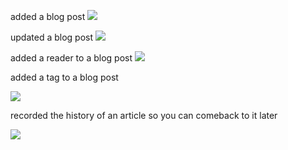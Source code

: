 added a blog post
![](https://dl.dropboxusercontent.com/s/5fvlzhl74u5ibgs/Screen%20Shot%202020-12-14%20at%2012.56.04%20AM.png?dl=1)

updated a blog post
![](https://dl.dropboxusercontent.com/s/e2rddb62yfdxtqr/Screen%20Shot%202020-12-14%20at%2012.57.35%20AM.png?dl=1)

added a reader to a blog post
![](https://dl.dropboxusercontent.com/s/e6zqw8isf0tuxws/Screen%20Shot%202020-12-14%20at%201.03.03%20AM.png?dl=1)

added a tag to a blog post

![](https://dl.dropboxusercontent.com/s/uswet7uso8eydwc/Screen%20Shot%202020-12-14%20at%201.05.33%20AM.png?dl=1)

recorded the history of an article so you can comeback to it later

![](https://dl.dropboxusercontent.com/s/8afgnzrujt4gt6o/Screen%20Shot%202020-12-14%20at%201.10.32%20AM.png?dl=0)
